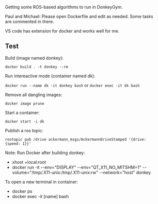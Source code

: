 Getting some ROS-based algorithms to run in DonkeyGym.

Paul and Michael: Please open Dockerfile and edit as needed. Some tasks are commented in there.

VS code has extension for docker and works well for me.

## Test

Build (image named donkey): 

`docker build . -t donkey --rm`

Run intereactive mode (container named dk):

`docker run --name dk -it donkey bash` or `docker exec -it dk bash`

Remove all dangling images:

`docker image prune`

Start a container:

`docker start -i dk`

Publish a ros topic:

`rostopic pub /drive ackermann_msgs/AckermannDriveStamped '{drive: {speed: 1}}'`


Note:
Run Docker after building donkey:
- xhost +local:root
- docker run -it --env="DISPLAY" --env="QT_X11_NO_MITSHM=1" --volume="/tmp/.X11-unix:/tmp/.X11-unix:rw" --network="host" donkey

To open a new terminal in container:
- docker ps
- docker exec -it [name] bash